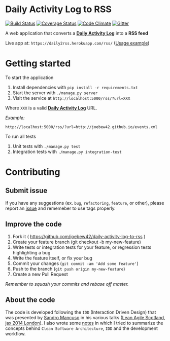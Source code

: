 # Daily Activity Log to RSS

[![Build Status](https://travis-ci.org/joebew42/daily-activity-log-to-rss.svg)](https://travis-ci.org/joebew42/daily-activity-log-to-rss)
[![Coverage Status](https://coveralls.io/repos/joebew42/daily-activity-log-to-rss/badge.svg?branch=master&service=github)](https://coveralls.io/github/joebew42/daily-activity-log-to-rss?branch=master)
[![Code Climate](https://codeclimate.com/github/joebew42/daily-activity-log-to-rss/badges/gpa.svg)](https://codeclimate.com/github/joebew42/daily-activity-log-to-rss)
[![Gitter](https://badges.gitter.im/Join%20Chat.svg)](https://gitter.im/joebew42/daily-activity-log-to-rss?utm_source=badge&utm_medium=badge&utm_campaign=pr-badge)

A web application that converts a [**Daily Activity Log**](https://github.com/joebew42/daily-activity-log)
into a **RSS feed**

Live app at: `https://daily2rss.herokuapp.com/rss/` ([Usage example](https://daily2rss.herokuapp.com/rss/?url=http://joebew42.github.io/events))

# Getting started

To start the application

1. Install dependencies with `pip install -r requirements.txt`
2. Start the server with `./manage.py server`
3. Visit the service at `http://localhost:5000/rss/?url=XXX`

Where `XXX` is a valid [**Daily Activity Log**](https://github.com/joebew42/daily-activity-log) URL.

_Example:_

`http://localhost:5000/rss/?url=http://joebew42.github.io/events.xml`

To run all tests

1. Unit tests with `./manage.py test`
2. Integration tests with `./manage.py integration-test`

# Contributing

## Submit issue

If you have any suggestions (ex. `bug`, `refactoring`, `feature`, or other), please report an
[issue](https://github.com/joebew42/daily-activity-log-to-rss/issues) and rememeber to use tags properly.

## Improve the code

1. Fork it ( https://github.com/joebew42/daily-activity-log-to-rss )
2. Create your feature branch (git checkout -b my-new-feature)
3. Write tests or integration tests for your feature, or regression tests highlighting a bug
4. Write the feature itself, or fix your bug
5. Commit your changes (`git commit -am 'Add some feature'`)
6. Push to the branch (`git push origin my-new-feature`)
7. Create a new Pull Request

_Remember to squash your commits and rebase off master._

## About the code

The code is developed following the `IDD` (Interaction Driven Design)
that was presented by [Sandro Mancuso](https://github.com/sandromancuso) in his various
talks ([Lean Agile Scotland](https://vimeo.com/107963074), [jax 2014 London](https://vimeo.com/128596005)).
I also wrote some [notes](http://joebew42.github.io/notes/20150712SandroMancuso_CraftedDesign.txt)
in which I tried to summarize the concepts behind `Clean Software Architecture`, `IDD` and the development workflow.
